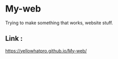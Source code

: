 # My-web

Trying to make something that works, website stuff.

## Link :

https://yellowhatpro.github.io/My-web/
